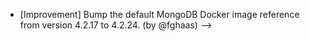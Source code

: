 - [Improvement] Bump the default MongoDB Docker image reference from version 4.2.17 to 4.2.24. (by @fghaas) -->
